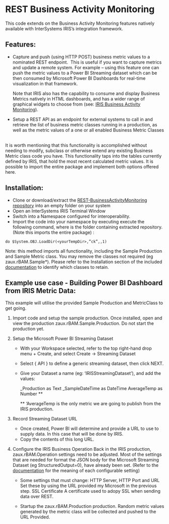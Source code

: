# REST Business Activity Monitoring

This code extends on the Business Activity Monitoring features natively available with InterSystems IRIS’s integration framework. 

## Features:
* Capture and push (using HTTP POST) business metric values to a nominated REST endpoint. 
This is useful if you want to capture metrics and update a remote system. For example – using this feature one can push the metric values to a Power BI Streaming dataset which can be then consumed by Microsoft Power BI Dashboards for real-time visualization in that framework.

	Note that IRIS also has the capability to consume and display Business Metrics natively in HTML dashboards, and has a wider range 	  of graphical widgets to choose from (see: [IRIS Business Activity Monitoring](https://docs.intersystems.com/irisforhealth20194/csp/docbook/DocBook.UI.Page.cls?KEY=EGIN_options#EGIN_options_bam)). 

* Setup a REST API as an endpoint for external systems to call in and retrieve the list of business metric classes running in a production, as well as the metric values of a one or all enabled Business Metric Classes  


It is worth mentioning that this functionality is accomplished without needing to modify, subclass or otherwise extend any existing Business Metric class code you have. This functionality taps into the tables currently defined by IRIS, that hold the most recent calculated metric values. 
It is possible to import the entire package and implement both options offered here.


## Installation:
- Clone or download/extract the [REST-BusinessActivityMonitoring repository](https://github.com/pisani/REST-BusinessActivityMonitoring) into an empty folder on your system
- Open an InterSystems IRIS Terminal Window
- Switch into a Namespace configured for interoperability.
- Import the code into your namespace by executing execute the following command, where <yourTempDir> is the folder containing extracted  repository.(Note this imports the entire package) : 
```
do $System.OBJ.LoadDir(<yourTempDir>,”ck”,,1)
```
Note: this method imports all functionality, including the Sample Production and Sample Metric class. You may remove the classes not required (eg zaux.rBAM.Sample*). Please refer to the Installation section of the included [documentation](https://github.com/pisani/REST-BusinessActivityMonitoring/blob/master/zaux.rBAM.OpenExchange.pdf) to identify which classes to retain. 


## Example use case - Building Power BI Dashboard from IRIS Metric Data:

This example will utilise the provided Sample Production and MetricClass to get going.

1.	Import code and setup the sample production.
	Once installed, open and view the production zaux.rBAM.Sample.Production. Do not start the production yet.
	
2.	Setup the Microsoft Power BI Streaming Dataset

	- With your Workspace selected, refer to the top right-hand drop menu + Create,  and select Create -> Streaming Dataset
	- Select { API }  to define a generic streaming dataset, then click NEXT.
	- Give your Dataset a name (eg: ‘IRISStreamingDataset’), and add the values:
	
		_Production		as Text
		_SampleDateTime		as DateTime
		AverageTemp		as Number **

		** ‘AverageTemp is the only metric we are going to publish from the IRIS production.
 
3.	Record Streaming Dataset URL
	- Once created, Power BI will determine and provide a URL to use to supply data. In this case that will be done by IRIS.
	- Copy the contents of this long URL.

4.	Configure the IRIS Business Operation
	Back in the IRIS production, zaux.rBAM.Operation settings need to be adjusted. Most of the settings that are needed for format 	the JSON body for the Microsoft Streaming Dataset (eg StructuredOutput=0), have already been set. (Refer to the [documentation](https://github.com/pisani/REST-BusinessActivityMonitoring/blob/master/zaux.rBAM.OpenExchange.pdf) for the meaning of each configurable setting)
	- Some settings that must change:
		HTTP Server, HTTP Port and URL		Set these by using the URL provided my Microsoft in the previous step.
		SSL Certificate				A certificate used to adopy SSL when sending data over REST.
	
	- Startup the zaux.rBAM.Production production. Random metric values generated by the metric class will be collected and pushed 	to the URL Provided.
	
